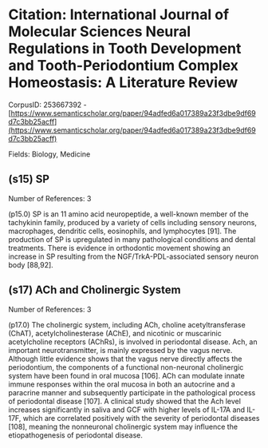 # Citation: International Journal of Molecular Sciences Neural Regulations in Tooth Development and Tooth-Periodontium Complex Homeostasis: A Literature Review

CorpusID: 253667392 - [https://www.semanticscholar.org/paper/94adfed6a017389a23f3dbe9df69d7c3bb25acff](https://www.semanticscholar.org/paper/94adfed6a017389a23f3dbe9df69d7c3bb25acff)

Fields: Biology, Medicine

## (s15) SP
Number of References: 3

(p15.0) SP is an 11 amino acid neuropeptide, a well-known member of the tachykinin family, produced by a variety of cells including sensory neurons, macrophages, dendritic cells, eosinophils, and lymphocytes [91]. The production of SP is upregulated in many pathological conditions and dental treatments. There is evidence in orthodontic movement showing an increase in SP resulting from the NGF/TrkA-PDL-associated sensory neuron body [88,92].
## (s17) ACh and Cholinergic System
Number of References: 3

(p17.0) The cholinergic system, including ACh, choline acetyltransferase (ChAT), acetylcholinesterase (AChE), and nicotinic or muscarinic acetylcholine receptors (AChRs), is involved in periodontal disease. Ach, an important neurotransmitter, is mainly expressed by the vagus nerve. Although little evidence shows that the vagus nerve directly affects the periodontium, the components of a functional non-neuronal cholinergic system have been found in oral mucosa [106]. ACh can modulate innate immune responses within the oral mucosa in both an autocrine and a paracrine manner and subsequently participate in the pathological process of periodontal disease [107]. A clinical study showed that the Ach level increases significantly in saliva and GCF with higher levels of IL-17A and IL-17F, which are correlated positively with the severity of periodontal diseases [108], meaning the nonneuronal cholinergic system may influence the etiopathogenesis of periodontal disease.
